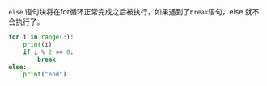 
`else` 语句块将在for循环正常完成之后被执行，如果遇到了`break`语句，else 就不会执行了。

```python
for i in range(3):
    print(i)
    if i % 2 == 0:
        break
else:
    print("end")
```